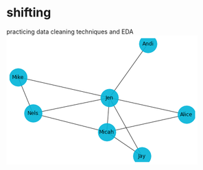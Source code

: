 # shifting
practicing data cleaning techniques and EDA
![alt text](https://github.com/andiosika/shifting/blob/main/simple.png)
